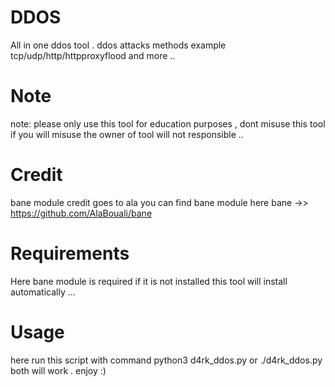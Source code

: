 # DDOS
All in one ddos tool . ddos attacks methods 
example tcp/udp/http/httpproxyflood and more ..
# Note
note: please only use this tool for education purposes ,  dont misuse this tool if you will misuse the owner of tool will not responsible ..
# Credit
bane module credit goes to ala 
you can find bane module here 
bane ->> https://github.com/AlaBouali/bane


# Requirements
Here bane module is required if it is not installed this tool will install automatically ...

# Usage
here run this script with command python3 d4rk_ddos.py or ./d4rk_ddos.py both will work .
enjoy :) 

